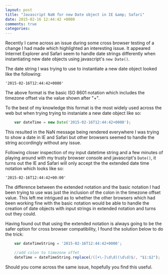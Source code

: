 ```yaml
---
layout: post
title: "Javascript NaN for new Date object in IE &amp; Safari"
date: 2015-02-16 12:44:42 +0000
comments: true
categories: 
---
```


Recently I came across an issue during some cross browser testing of a change I had made which highlighted an interesting issue. It appeared Internet Explorer and Safari seem to handle date strings differently when instantiating new date objects using javascript's ``` new Date() ```.

The date string I was trying to use to instantiate a new date object looked like the following:

``` 
'2015-02-16T12:44:42+0000' 

```

The above format is the basic ISO 8601 notation which includes the timezone offset via the value shown after "+". 

To the best of my knowledge this format is the most widely used across the web but when trying trying to instaniate a new date object like so:

```javascript 
	var dateTime = new Date('2015-02-16T12:44:42+0000');

```

This resulted in the NaN message being rendered everywhere I was trying to show a date in IE and Safari but other browsers seemed to handle the string accordingly without any issue.

Following closer inspection of my input datetime string and a few minutes of playing around with my trusty browser console and javascript's ``` Date() ```, it turns out the IE and Safari will only accept the the extended date time notation which looks like so:

``` 
'2015-02-16T12:44:42+00:00'
```

The difference between the extended notation and the basic notation I had been trying to use was just the inclusion of the colon in the timezone offset value. This left me intrigued as to whether the other browsers which had been working fine with the basic notation would be able to handle the creation of date objects with input strings in extended notation and turns out they could.

Having found out that using the extended notation is always going to be the safer option for cross browser compatibility, I found the solution below to do the trick:

```javascript
	var dateTimeString = '2015-02-16T12:44:42+0000';

	//add colon to timezone offet
	dateTime = dateTimeString.replace(/([+\-]\d\d)(\d\d)$/, "$1:$2");

```

Should you come across the same issue, hopefully you find this useful.







